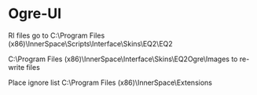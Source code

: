 # Ogre-UI
RI files go to
C:\Program Files (x86)\InnerSpace\Scripts\Interface\Skins\EQ2\EQ2

C:\Program Files (x86)\InnerSpace\Interface\Skins\EQ2Ogre\Images
to re-write files 


Place ignore list 
C:\Program Files (x86)\InnerSpace\Extensions
